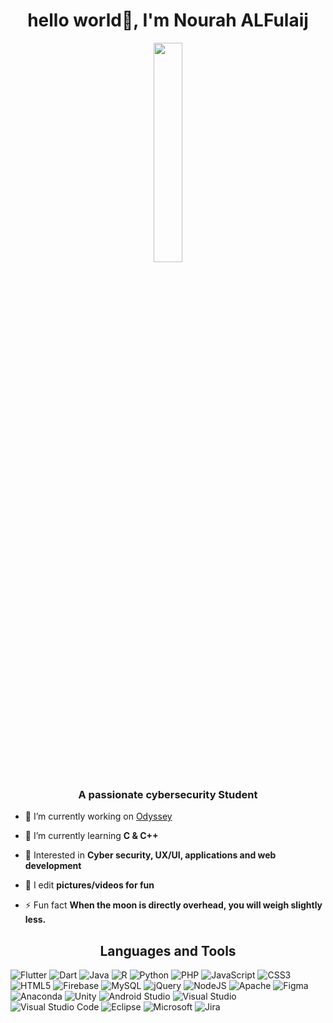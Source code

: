 <h1 align="center">hello world👋, I'm Nourah ALFulaij</h1>
<p align="center"> 
<a href="#"><img width="30%" height="auto" src="https://cdn.dribbble.com/users/2131993/screenshots/15628402/media/7bb0d27e44d8c2eff47276ae86bfd6a3.png?compress=1&resize=1200x900&vertical=top" height="175px"/></a>
</p>
<h3 align="center">A passionate cybersecurity Student</h3>

- 🔭 I’m currently working on [Odyssey](https://github.com/ShathaAldosari01/gp1_7_2022)

- 🌱 I’m currently learning **C & C++**

- 💜 Interested in **Cyber security, UX/UI, applications and web development**

- 📸 I edit **pictures/videos for fun**

- ⚡ Fun fact **When the moon is directly overhead, you will weigh slightly less.**


<h2 align="center">Languages and Tools</h2>
<p align="left"> 
<img alt= "Flutter" src="https://img.shields.io/badge/Flutter-%2302569B.svg?style=for-the-badge&logo=Flutter&logoColor=white"/>
<img alt= "Dart" src="https://img.shields.io/badge/dart-%230175C2.svg?style=for-the-badge&logo=dart&logoColor=white"/>
<img alt= "Java" src="https://img.shields.io/badge/java-%23ED8B00.svg?style=for-the-badge&logo=java&logoColor=white"/>
<img alt= "R" src="https://img.shields.io/badge/r-%23276DC3.svg?style=for-the-badge&logo=r&logoColor=white"/>
<img alt= "Python" src="https://img.shields.io/badge/python-3670A0?style=for-the-badge&logo=python&logoColor=ffdd54"/>
<img alt= "PHP" src="https://img.shields.io/badge/php-%23777BB4.svg?style=for-the-badge&logo=php&logoColor=white"/>
<img alt= "JavaScript" src="https://img.shields.io/badge/javascript-%23323330.svg?style=for-the-badge&logo=javascript&logoColor=%23F7DF1E"/>
<img alt= "CSS3" src="https://img.shields.io/badge/css3-%231572B6.svg?style=for-the-badge&logo=css3&logoColor=white" />
<img  alt= "HTML5" src="https://img.shields.io/badge/html5-%23E34F26.svg?style=for-the-badge&logo=html5&logoColor=white"/>
<img  alt= "Firebase" src="https://img.shields.io/badge/Firebase-039BE5?style=for-the-badge&logo=Firebase&logoColor=white"/>
<img  alt= "MySQL" src="https://img.shields.io/badge/mysql-%2300f.svg?style=for-the-badge&logo=mysql&logoColor=white"/>
<img  alt= "jQuery" src="https://img.shields.io/badge/jquery-%230769AD.svg?style=for-the-badge&logo=jquery&logoColor=white"/>
<img  alt= "NodeJS" src="https://img.shields.io/badge/node.js-6DA55F?style=for-the-badge&logo=node.js&logoColor=white"/>
<img  alt= "Apache" src="https://img.shields.io/badge/apache-%23D42029.svg?style=for-the-badge&logo=apache&logoColor=white"/>
<img  alt= "Figma" src="https://img.shields.io/badge/figma-%23F24E1E.svg?style=for-the-badge&logo=figma&logoColor=white"/>
<img  alt= "Anaconda" src="https://img.shields.io/badge/Anaconda-%2344A833.svg?style=for-the-badge&logo=anaconda&logoColor=white"/>
<img  alt= "Unity" src="https://img.shields.io/badge/unity-%23000000.svg?style=for-the-badge&logo=unity&logoColor=white"/>
<img alt= "Android Studio" src="https://img.shields.io/badge/Android%20Studio-3DDC84.svg?style=for-the-badge&logo=android-studio&logoColor=white" />
<img  alt= "Visual Studio" src="https://img.shields.io/badge/Visual%20Studio-5C2D91.svg?style=for-the-badge&logo=visual-studio&logoColor=white" />
<img  alt= "Visual Studio Code" src="https://img.shields.io/badge/Visual%20Studio%20Code-0078d7.svg?style=for-the-badge&logo=visual-studio-code&logoColor=white" />
<img alt= "Eclipse" src="https://img.shields.io/badge/Android-3DDC84?style=for-the-badge&logo=android&logoColor=white"/>
<img  alt= "Microsoft" src="https://img.shields.io/badge/Microsoft-0078D4?style=for-the-badge&logo=microsoft&logoColor=white"/>
<img  alt= "Jira" src="https://img.shields.io/badge/jira-%230A0FFF.svg?style=for-the-badge&logo=jira&logoColor=white"/>
</p>



	
  
 
 


